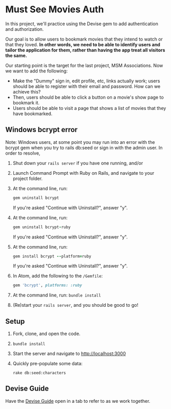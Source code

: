 # Must See Movies Auth

In this project, we'll practice using the Devise gem to add authentication and authorization.

Our goal is to allow users to bookmark movies that they intend to watch or that they loved. **In other words, we need to be able to identify users and tailor the application for them, rather than having the app treat all visitors the same.**

Our starting point is the target for the last project, MSM Associations. Now we want to add the following:

 - Make the "Dummy" sign in, edit profile, etc, links actually work; users should be able to register with their email and password. How can we achieve this?
 - Then, users should be able to click a button on a movie's show page to bookmark it.
 - Users should be able to visit a page that shows a list of movies that they have bookmarked.

## Windows bcrypt error

Note: Windows users, at some point you may run into an error with the bcrypt gem when you try to rails db:seed or sign in with the admin user. In order to resolve,

 1. Shut down your `rails server` if you have one running, and/or
 1. Launch Command Prompt with Ruby on Rails, and navigate to your project  folder.
 1. At the command line, run:

    ```ruby
    gem uninstall bcrypt
    ```

    If you're asked "Continue with Uninstall?", answer "y".

 1. At the command line, run:

    ```ruby
    gem uninstall bcrypt-ruby
    ```

    If you're asked "Continue with Uninstall?", answer "y".

 1. At the command line, run:

    ```ruby
    gem install bcrypt --platform=ruby
    ```

    If you're asked "Continue with Uninstall?", answer "y".

 1. In Atom, add the following to the `/Gemfile`:

    ```ruby
    gem 'bcrypt', platforms: :ruby
    ```

 1. At the command line, run: `bundle install`
 1. (Re)start your `rails server`, and you should be good to go!

## Setup

 1. Fork, clone, and open the code.
 1. `bundle install`
 1. Start the server and navigate to [http://localhost:3000](http://localhost:3000)
 1. Quickly pre-populate some data:

    ```
    rake db:seed:characters
    ```

## Devise Guide

Have the [Devise Guide](https://guides.firstdraft.com/authentication-and-authorization-with-devise.html) open in a tab to refer to as we work together.
